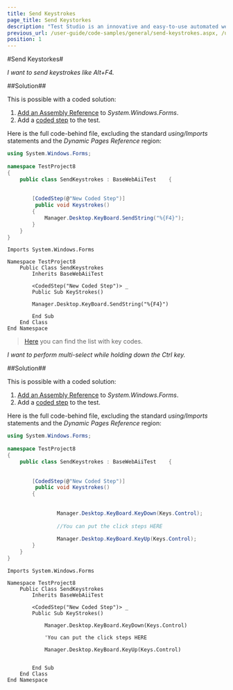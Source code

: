 ```yaml
---
title: Send Keystrokes
page_title: Send Keystorkes
description: "Test Studio is an innovative and easy-to-use automated web, WPF and load testing solution. Test Studio tests support essential technologies like ASP.NET AJAX, Silverlight, PHP and MVC. HTML5, Testing framework, functional testing, performance testing, load testing, exploratory testing, manual testing."
previous_url: /user-guide/code-samples/general/send-keystrokes.aspx, /user-guide/code-samples/general/send-keystrokes
position: 1
---
```

#Send Keystorkes#

*I want to send keystrokes like Alt+F4.*


##Solution##

This is possible with a coded solution:

1. <a href="/advanced-topics/coded-steps/add-assembly-reference" target="_blank">Add an Assembly Reference</a> to *System.Windows.Forms*.
2. Add a <a href="/features/custom-steps/script-step" target="_blank">coded step</a> to the test.

Here is the full code-behind file, excluding the standard *using/Imports* statements and the *Dynamic Pages Reference* region:

```C#
using System.Windows.Forms;
 
namespace TestProject8
{     
    public class SendKeystrokes : BaseWebAiiTest    {  
        
     
        [CodedStep(@"New Coded Step")]
         public void Keystrokes()
        {
            Manager.Desktop.KeyBoard.SendString("%{F4}");
        }
    }
}
```
```VB
Imports System.Windows.Forms
 
Namespace TestProject8
    Public Class SendKeystrokes
        Inherits BaseWebAiiTest
         
        <CodedStep("New Coded Step")> _
        Public Sub KeyStrokes()
 
        Manager.Desktop.KeyBoard.SendString("%{F4}")
        
        End Sub
    End Class
End Namespace
```


> <a href="http://msdn.microsoft.com/en-us/library/system.windows.forms.sendkeys(v=vs.110).aspx" target="_blank">Here</a> you can find the list with key codes.

*I want to perform multi-select while holding down the Ctrl key.*

##Solution##

This is possible with a coded solution:

1. <a href="/advanced-topics/coded-steps/add-assembly-reference" target="_blank">Add an Assembly Reference</a> to *System.Windows.Forms*.
2. Add a <a href="/features/custom-steps/script-step" target="_blank">coded step</a> to the test.

Here is the full code-behind file, excluding the standard *using/Imports* statements and the *Dynamic Pages Reference* region:

```C#
using System.Windows.Forms;
 
namespace TestProject8
{     
    public class SendKeystrokes : BaseWebAiiTest    {  
        
     
        [CodedStep(@"New Coded Step")]
         public void Keystrokes()
        {
            
                
                Manager.Desktop.KeyBoard.KeyDown(Keys.Control);
 
                //You can put the click steps HERE
 
                Manager.Desktop.KeyBoard.KeyUp(Keys.Control);
        }
    }
}
```

```VB
Imports System.Windows.Forms
 
Namespace TestProject8
    Public Class SendKeystrokes
        Inherits BaseWebAiiTest
         
        <CodedStep("New Coded Step")> _
        Public Sub KeyStrokes()
             
            Manager.Desktop.KeyBoard.KeyDown(Keys.Control)
 
            'You can put the click steps HERE
 
            Manager.Desktop.KeyBoard.KeyUp(Keys.Control)
 
        
        End Sub
    End Class
End Namespace
```

